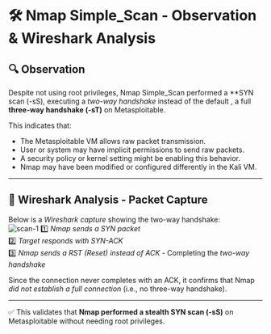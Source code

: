 # 🛠 Nmap Simple_Scan - Observation & Wireshark Analysis  

## 🔍 Observation  
Despite not using root privileges, Nmap Simple_Scan performed a **SYN scan (-sS), executing a *two-way handshake* instead of the default , a full **three-way handshake (-sT)** on Metasploitable.  

This indicates that:  
- The Metasploitable VM allows raw packet transmission.  
- User or system may have implicit permissions to send raw packets.
- A security policy or kernel setting might be enabling this behavior.
- Nmap may have been modified or configured differently in the Kali VM.

---

## 📡 Wireshark Analysis - Packet Capture  

Below is a *Wireshark capture* showing the two-way handshake:  
![scan-1](https://github.com/user-attachments/assets/d2f6cfdf-c846-4a55-bf77-0ea93cead9b7)
1️⃣ *Nmap sends a SYN packet*  
2️⃣ *Target responds with SYN-ACK*  
3️⃣ *Nmap sends a RST (Reset) instead of ACK* - Completing the *two-way handshake*   

Since the connection never completes with an ACK, it confirms that Nmap *did not establish a full connection* (i.e., no three-way handshake).  

---

✅ This validates that **Nmap performed a stealth SYN scan (-sS)** on Metasploitable without needing root privileges.
